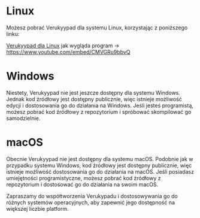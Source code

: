 # Linux

Możesz pobrać Verukyypad dla systemu Linux, korzystając z poniższego linku:

[Verukyypad dla Linux](https://mega.nz/file/OEBFkaDC#qPe1VUh7eLPDWH5_SFE_1HJh2X5YeJyKG8A6EMLxaDo)
jak wygląda program -> https://www.youtube.com/embed/CMVGRu9bbvQ
# Windows

Niestety, Verukyypad nie jest jeszcze dostępny dla systemu Windows. Jednak kod źródłowy jest dostępny publicznie, więc istnieje możliwość edycji i dostosowania go do działania na Windows. Jeśli jesteś programistą, możesz pobrać kod źródłowy z repozytorium i spróbować skompilować go samodzielnie.

# macOS

Obecnie Verukyypad nie jest dostępny dla systemu macOS. Podobnie jak w przypadku systemu Windows, kod źródłowy jest dostępny publicznie, więc istnieje możliwość dostosowania go do działania na macOS. Jeśli posiadasz umiejętności programistyczne, możesz pobrać kod źródłowy z repozytorium i dostosować go do działania na swoim macOS.

Zapraszamy do współtworzenia Verukypadu i dostosowywania go do różnych systemów operacyjnych, aby zapewnić jego dostępność na większej liczbie platform.

